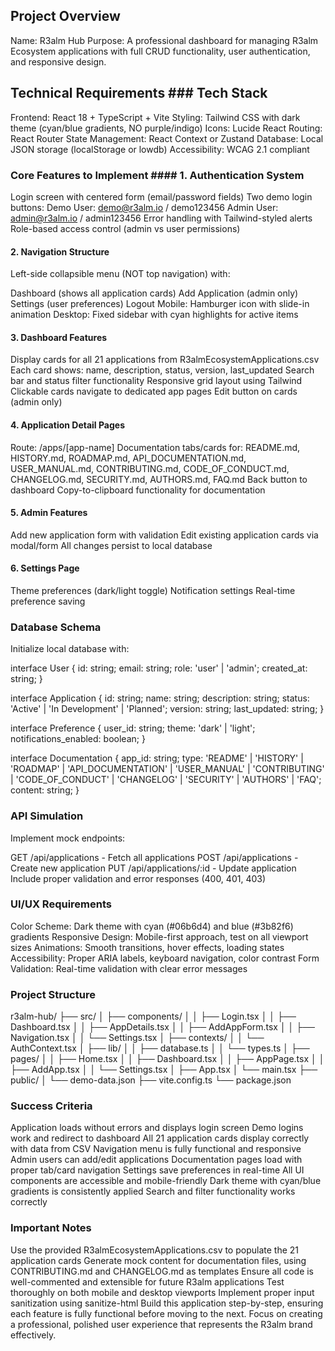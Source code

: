 ## Project Overview
Name: R3alm Hub
Purpose: A professional dashboard for managing R3alm Ecosystem applications with full CRUD functionality, user authentication, and responsive design.

## Technical Requirements ### Tech Stack
Frontend: React 18 + TypeScript + Vite
Styling: Tailwind CSS with dark theme (cyan/blue gradients, NO purple/indigo)
Icons: Lucide React
Routing: React Router
State Management: React Context or Zustand
Database: Local JSON storage (localStorage or lowdb)
Accessibility: WCAG 2.1 compliant
### Core Features to Implement #### 1. Authentication System
Login screen with centered form (email/password fields)
Two demo login buttons:
Demo User: demo@r3alm.io / demo123456
Admin User: admin@r3alm.io / admin123456
Error handling with Tailwind-styled alerts
Role-based access control (admin vs user permissions)
#### 2. Navigation Structure
Left-side collapsible menu (NOT top navigation) with:

Dashboard (shows all application cards)
Add Application (admin only)
Settings (user preferences)
Logout
Mobile: Hamburger icon with slide-in animation
Desktop: Fixed sidebar with cyan highlights for active items
#### 3. Dashboard Features
Display cards for all 21 applications from R3almEcosystemApplications.csv
Each card shows: name, description, status, version, last_updated
Search bar and status filter functionality
Responsive grid layout using Tailwind
Clickable cards navigate to dedicated app pages
Edit button on cards (admin only)
#### 4. Application Detail Pages
Route: /apps/[app-name]
Documentation tabs/cards for: README.md, HISTORY.md, ROADMAP.md, API_DOCUMENTATION.md, USER_MANUAL.md, CONTRIBUTING.md, CODE_OF_CONDUCT.md, CHANGELOG.md, SECURITY.md, AUTHORS.md, FAQ.md
Back button to dashboard
Copy-to-clipboard functionality for documentation
#### 5. Admin Features
Add new application form with validation
Edit existing application cards via modal/form
All changes persist to local database
#### 6. Settings Page
Theme preferences (dark/light toggle)
Notification settings
Real-time preference saving
### Database Schema
Initialize local database with:


interface User {
  id: string;
  email: string;
  role: 'user' | 'admin';
  created_at: string;
}

interface Application {
  id: string;
  name: string;
  description: string;
  status: 'Active' | 'In Development' | 'Planned';
  version: string;
  last_updated: string;
}

interface Preference {
  user_id: string;
  theme: 'dark' | 'light';
  notifications_enabled: boolean;
}

interface Documentation {
  app_id: string;
  type: 'README' | 'HISTORY' | 'ROADMAP' | 'API_DOCUMENTATION' | 'USER_MANUAL' | 'CONTRIBUTING' | 'CODE_OF_CONDUCT' | 'CHANGELOG' | 'SECURITY' | 'AUTHORS' | 'FAQ';
  content: string;
}
### API Simulation
Implement mock endpoints:

GET /api/applications - Fetch all applications
POST /api/applications - Create new application
PUT /api/applications/:id - Update application
Include proper validation and error responses (400, 401, 403)
### UI/UX Requirements
Color Scheme: Dark theme with cyan (#06b6d4) and blue (#3b82f6) gradients
Responsive Design: Mobile-first approach, test on all viewport sizes
Animations: Smooth transitions, hover effects, loading states
Accessibility: Proper ARIA labels, keyboard navigation, color contrast
Form Validation: Real-time validation with clear error messages
### Project Structure

r3alm-hub/
├── src/
│   ├── components/
│   │   ├── Login.tsx
│   │   ├── Dashboard.tsx
│   │   ├── AppDetails.tsx
│   │   ├── AddAppForm.tsx
│   │   ├── Navigation.tsx
│   │   └── Settings.tsx
│   ├── contexts/
│   │   └── AuthContext.tsx
│   ├── lib/
│   │   ├── database.ts
│   │   └── types.ts
│   ├── pages/
│   │   ├── Home.tsx
│   │   ├── Dashboard.tsx
│   │   ├── AppPage.tsx
│   │   ├── AddApp.tsx
│   │   └── Settings.tsx
│   ├── App.tsx
│   └── main.tsx
├── public/
│   └── demo-data.json
├── vite.config.ts
└── package.json
### Success Criteria
Application loads without errors and displays login screen
Demo logins work and redirect to dashboard
All 21 application cards display correctly with data from CSV
Navigation menu is fully functional and responsive
Admin users can add/edit applications
Documentation pages load with proper tab/card navigation
Settings save preferences in real-time
All UI components are accessible and mobile-friendly
Dark theme with cyan/blue gradients is consistently applied
Search and filter functionality works correctly
### Important Notes
Use the provided R3almEcosystemApplications.csv to populate the 21 application cards
Generate mock content for documentation files, using CONTRIBUTING.md and CHANGELOG.md as templates
Ensure all code is well-commented and extensible for future R3alm applications
Test thoroughly on both mobile and desktop viewports
Implement proper input sanitization using sanitize-html
Build this application step-by-step, ensuring each feature is fully functional before moving to the next. Focus on creating a professional, polished user experience that represents the R3alm brand effectively.